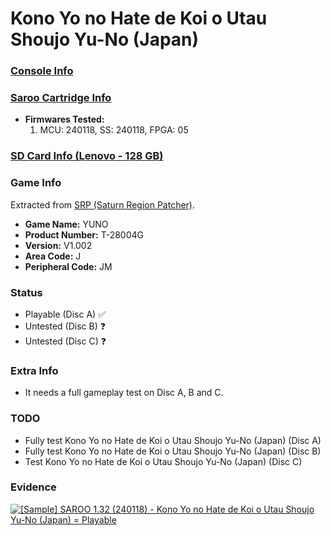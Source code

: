 # Kono Yo no Hate de Koi o Utau Shoujo Yu-No (Japan)

### [Console Info](../../../../Info/Consoles/VA13/README.md)

### [Saroo Cartridge Info](../../../../Info/Cartridges/RetroGameParadiseStore/1.32F/README.md)

- <b>Firmwares Tested:</b>
  1. MCU: 240118, SS: 240118, FPGA: 05

### [SD Card Info (Lenovo - 128 GB)](../../../../Info/SdCards/Lenovo/128GB/README.md)

### Game Info

Extracted from [SRP (Saturn Region Patcher)](https://segaxtreme.net/resources/saturn-region-patcher.81/download).

- <b>Game Name:</b> YUNO
- <b>Product Number:</b> T-28004G
- <b>Version:</b> V1.002
- <b>Area Code:</b> J
- <b>Peripheral Code:</b> JM

### Status

- Playable (Disc A) :white_check_mark:
- Untested (Disc B) :question:
- Untested (Disc C) :question:

### Extra Info

- It needs a full gameplay test on Disc A, B and C.

### TODO

- Fully test Kono Yo no Hate de Koi o Utau Shoujo Yu-No (Japan) (Disc A)
- Fully test Kono Yo no Hate de Koi o Utau Shoujo Yu-No (Japan) (Disc B)
- Test Kono Yo no Hate de Koi o Utau Shoujo Yu-No (Japan) (Disc C)

### Evidence

[![[Sample] SAROO 1.32 (240118) - Kono Yo no Hate de Koi o Utau Shoujo Yu-No (Japan) = Playable](https://img.youtube.com/vi/YgbM9KPl2OE/0.jpg)](https://www.youtube.com/watch?v=YgbM9KPl2OE)
